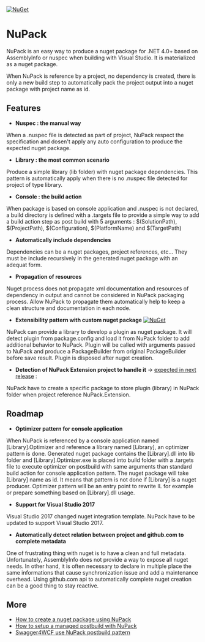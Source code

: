 [![NuGet](https://img.shields.io/nuget/v/nupack.svg)](https://www.nuget.org/packages/NuPack)

# NuPack

NuPack is an easy way to produce a nuget package for .NET 4.0+ based on AssemblyInfo or nuspec when building with Visual Studio. It is materialized as a nuget package.

When NuPack is reference by a project, no dependency is created, there is only a new build step to automatically pack the project output into a nuget package with project name as id.

## Features
- **Nuspec : the manual way**

When a .nuspec file is detected as part of project, NuPack respect the specification and dosen't apply any auto configuration to produce the expected nuget package.

- **Library : the most common scenario**

Produce a simple library (lib folder) with nuget package dependencies. This pattern is automatically apply when there is no .nuspec file detected for project of type library.

- **Console : the build action**

When package is based on console application and .nuspec is not declared, a build directory is defined with a .targets file to provide a simple way to add a build action step as post build with 5 arguments : $(SolutionPath), $(ProjectPath), $(Configuration), $(PlatformName) and $(TargetPath)

- **Automatically include dependencies**

Dependencies can be a nuget packages, project references, etc... They must be include recursively in the generated nuget package with an adequat form.

- **Propagation of resources**

Nuget process does not propagate xml documentation and resources of dependency in output and cannot be considered in NuPack packaging process. Allow NuPack to propagate them automatically help to keep a clean structure and documentation in each node.

- **Extensibility pattern with custom nuget package** [![NuGet](https://img.shields.io/nuget/v/nupack.extension.svg)](https://www.nuget.org/packages/NuPack.Extension)

NuPack can provide a library to develop a plugin as nuget package. It will detect plugin from package.config and load it from NuPack folder to add additional behavior to NuPack. Plugin will be called with arguments passed to NuPack and produce a PackageBuilder from original PackageBuilder before save result. Plugin is disposed after nuget creation.

- **Detection of NuPack Extension project to handle it** -> [expected in next release](https://github.com/Virtuoze/NuPack/blob/master/NuPack/NuPack/Program.cs#L192) : 

NuPack have to create a specific package to store plugin (library) in NuPack folder when project reference NuPack.Extension.

## Roadmap
- **Optimizer pattern for console application**

When NuPack is referenced by a console application named [Library].Optimizer and reference a library named [Library], an optimizer pattern is done. Generated nuget package contains the [Library].dll into lib folder and [Library].Optimizer.exe is placed into build folder with a .targets file to execute optimizer on postbuild with same arguments than standard build action for console application pattern. The nuget package will take [Library] name as id. It means that pattern is not done if [Library] is a nuget producer. Optimizer pattern will be an entry point to rewrite IL for example or prepare something based on [Library].dll usage.

- **Support for Visual Studio 2017**

Visual Studio 2017 changed nuget integration template. NuPack have to be updated to support Visual Studio 2017.

- **Automatically detect relation between project and github.com to complete metadata**

One of frustrating thing with nuget is to have a clean and full metadata. Unfortunately, AssemblyInfo does not provide a way to expose all nuget needs. In other hand, it is often necessary to declare in multiple place the same informations that cause synchronization issue and add  a maintenance overhead. Using github.com api to automatically complete nuget creation can be a good thing to stay reactive.


## More
- [How to create a nuget package using NuPack](https://www.codeproject.com/Tips/1190135/How-to-create-a-nuget-package-on-each-Visual-Studi)
- [How to setup a managed postbuild with NuPack](https://www.codeproject.com/Tips/1190360/How-to-setup-a-managed-postbuild-without-scripting)
- [Swagger4WCF use NuPack postbuild pattern](https://www.codeproject.com/Tips/1190441/How-to-generate-basic-swagger-yaml-description-for)
